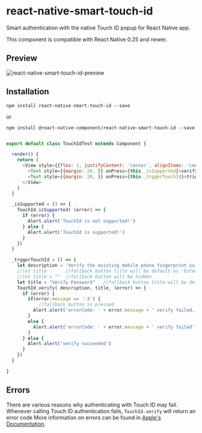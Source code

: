 # react-native-smart-touch-id

Smart authentication with the native Touch ID popup for React Native app.

This component is compatible with React Native 0.25 and newer.

## Preview

![react-native-smart-touch-id-preview][1]

## Installation

```
npm install react-native-smart-touch-id --save
```

or

```
npm install @react-native-component/react-native-smart-touch-id --save
```

```js

export default class TouchIdTest extends Component {

  render() {
    return (
      <View style={{flex: 1, justifyContent: 'center', alignItems: 'center', }}>
        <Text style={{margin: 20, }} onPress={this._isSupported}>verify whether touchId is supported</Text>
        <Text style={{margin: 20, }} onPress={this._trggerTouchId}>trigger touch id</Text>
      </View>
    )
  }

  _isSupported = () => {
    TouchId.isSupported( (error) => {
      if (error) {
        Alert.alert('TouchId is not supported!')
      } else {
        Alert.alert('TouchId is supported!')
      }
    })
  }

  _trggerTouchId = () => {
    let description = 'Verify the existing mobile phone fingerprint using the home key'
    //let title       //fallback button title will be default as 'Enter Password'(localized)
    //let title = ""  //fallback button will be hidden
    let title = "Verify Password"   //fallback button title will be default as 'Verify Password'(unlocalized)
    TouchId.verify( description, title, (error) => {
      if (error) {
        if(error.message == '-3') {
            //fallback button is pressed
          Alert.alert('errorCode: ' + error.message + ' verify failed, user wants to ' + title)
        }
        else {
          Alert.alert('errorCode: ' + error.message + ' verify failed')
        }
      } else {
        Alert.alert('verify succeeded')
      }
    })
  }

}

```

## Errors

There are various reasons why authenticating with Touch ID may fail.
Whenever calling Touch ID authentication fails, `TouchId.verify` will return an error code
More information on errors can be found in [Apple's Documentation][2].


[1]: http://cyqresig.github.io/img/react-native-smart-touch-id-preview-v1.0.0.gif
[2]: https://developer.apple.com/library/prerelease/ios/documentation/LocalAuthentication/Reference/LAContext_Class/index.html#//apple_ref/c/tdef/LAError